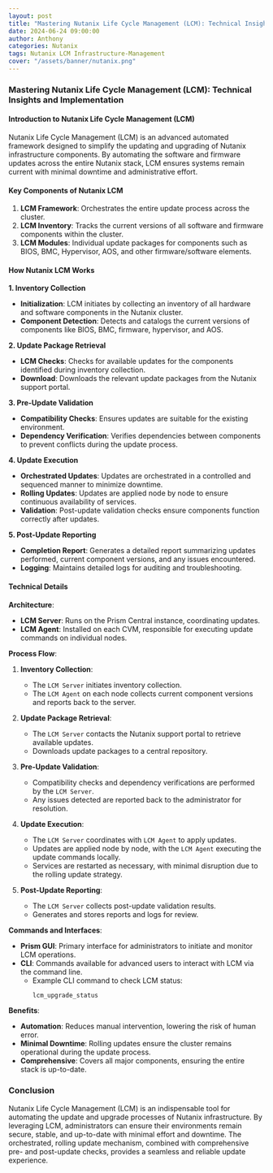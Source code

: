 ```yaml
---
layout: post
title: "Mastering Nutanix Life Cycle Management (LCM): Technical Insights and Implementation"
date: 2024-06-24 09:00:00
author: Anthony
categories: Nutanix
tags: Nutanix LCM Infrastructure-Management
cover: "/assets/banner/nutanix.png"
---
```


### Mastering Nutanix Life Cycle Management (LCM): Technical Insights and Implementation

#### Introduction to Nutanix Life Cycle Management (LCM)

Nutanix Life Cycle Management (LCM) is an advanced automated framework designed to simplify the updating and upgrading of Nutanix infrastructure components. By automating the software and firmware updates across the entire Nutanix stack, LCM ensures systems remain current with minimal downtime and administrative effort.

#### Key Components of Nutanix LCM

1. **LCM Framework**: Orchestrates the entire update process across the cluster.
2. **LCM Inventory**: Tracks the current versions of all software and firmware components within the cluster.
3. **LCM Modules**: Individual update packages for components such as BIOS, BMC, Hypervisor, AOS, and other firmware/software elements.

#### How Nutanix LCM Works

**1. Inventory Collection**
- **Initialization**: LCM initiates by collecting an inventory of all hardware and software components in the Nutanix cluster.
- **Component Detection**: Detects and catalogs the current versions of components like BIOS, BMC, firmware, hypervisor, and AOS.

**2. Update Package Retrieval**
- **LCM Checks**: Checks for available updates for the components identified during inventory collection.
- **Download**: Downloads the relevant update packages from the Nutanix support portal.

**3. Pre-Update Validation**
- **Compatibility Checks**: Ensures updates are suitable for the existing environment.
- **Dependency Verification**: Verifies dependencies between components to prevent conflicts during the update process.

**4. Update Execution**
- **Orchestrated Updates**: Updates are orchestrated in a controlled and sequenced manner to minimize downtime.
- **Rolling Updates**: Updates are applied node by node to ensure continuous availability of services.
- **Validation**: Post-update validation checks ensure components function correctly after updates.

**5. Post-Update Reporting**
- **Completion Report**: Generates a detailed report summarizing updates performed, current component versions, and any issues encountered.
- **Logging**: Maintains detailed logs for auditing and troubleshooting.

#### Technical Details

**Architecture**:
- **LCM Server**: Runs on the Prism Central instance, coordinating updates.
- **LCM Agent**: Installed on each CVM, responsible for executing update commands on individual nodes.

**Process Flow**:
1. **Inventory Collection**:
   - The `LCM Server` initiates inventory collection.
   - The `LCM Agent` on each node collects current component versions and reports back to the server.

2. **Update Package Retrieval**:
   - The `LCM Server` contacts the Nutanix support portal to retrieve available updates.
   - Downloads update packages to a central repository.

3. **Pre-Update Validation**:
   - Compatibility checks and dependency verifications are performed by the `LCM Server`.
   - Any issues detected are reported back to the administrator for resolution.

4. **Update Execution**:
   - The `LCM Server` coordinates with `LCM Agent` to apply updates.
   - Updates are applied node by node, with the `LCM Agent` executing the update commands locally.
   - Services are restarted as necessary, with minimal disruption due to the rolling update strategy.

5. **Post-Update Reporting**:
   - The `LCM Server` collects post-update validation results.
   - Generates and stores reports and logs for review.

**Commands and Interfaces**:
- **Prism GUI**: Primary interface for administrators to initiate and monitor LCM operations.
- **CLI**: Commands available for advanced users to interact with LCM via the command line.
  - Example CLI command to check LCM status:
    ```bash
    lcm_upgrade_status
    ```

**Benefits**:
- **Automation**: Reduces manual intervention, lowering the risk of human error.
- **Minimal Downtime**: Rolling updates ensure the cluster remains operational during the update process.
- **Comprehensive**: Covers all major components, ensuring the entire stack is up-to-date.

### Conclusion

Nutanix Life Cycle Management (LCM) is an indispensable tool for automating the update and upgrade processes of Nutanix infrastructure. By leveraging LCM, administrators can ensure their environments remain secure, stable, and up-to-date with minimal effort and downtime. The orchestrated, rolling update mechanism, combined with comprehensive pre- and post-update checks, provides a seamless and reliable update experience.

```